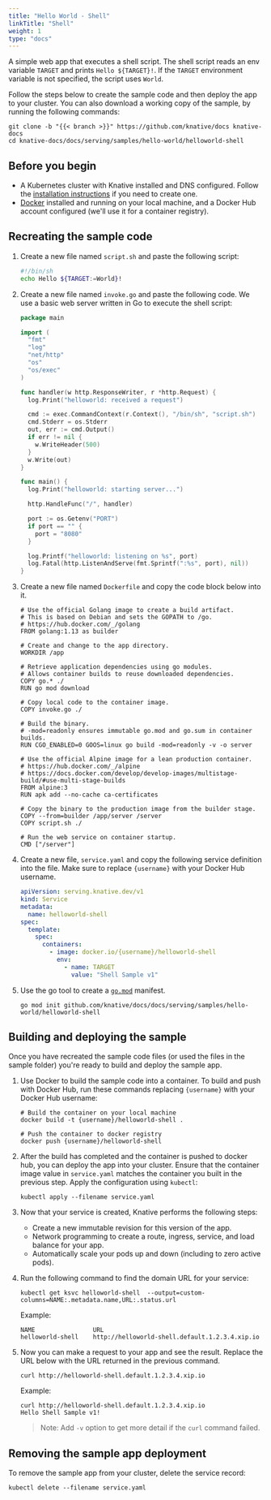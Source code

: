 ```yaml
---
title: "Hello World - Shell"
linkTitle: "Shell"
weight: 1
type: "docs"
---
```


A simple web app that executes a shell script. The shell script reads an env
variable `TARGET` and prints `Hello ${TARGET}!`. If the `TARGET` environment
variable is not specified, the script uses `World`.

Follow the steps below to create the sample code and then deploy the app to your
cluster. You can also download a working copy of the sample, by running the
following commands:

```shell
git clone -b "{{< branch >}}" https://github.com/knative/docs knative-docs
cd knative-docs/docs/serving/samples/hello-world/helloworld-shell
```

## Before you begin

- A Kubernetes cluster with Knative installed and DNS configured. Follow the
  [installation instructions](../../../../install/README.md) if you need to
  create one.
- [Docker](https://www.docker.com) installed and running on your local machine,
  and a Docker Hub account configured (we'll use it for a container registry).

## Recreating the sample code

1. Create a new file named `script.sh` and paste the following script:

   ```sh
   #!/bin/sh
   echo Hello ${TARGET:=World}!
   ```

1. Create a new file named `invoke.go` and paste the following code. We use a
   basic web server written in Go to execute the shell script:

   ```go
   package main

   import (
     "fmt"
     "log"
     "net/http"
     "os"
     "os/exec"
   )

   func handler(w http.ResponseWriter, r *http.Request) {
     log.Print("helloworld: received a request")

     cmd := exec.CommandContext(r.Context(), "/bin/sh", "script.sh")
     cmd.Stderr = os.Stderr
     out, err := cmd.Output()
     if err != nil {
       w.WriteHeader(500)
     }
     w.Write(out)
   }

   func main() {
     log.Print("helloworld: starting server...")

     http.HandleFunc("/", handler)

     port := os.Getenv("PORT")
     if port == "" {
       port = "8080"
     }

     log.Printf("helloworld: listening on %s", port)
     log.Fatal(http.ListenAndServe(fmt.Sprintf(":%s", port), nil))
   }
   ```

1. Create a new file named `Dockerfile` and copy the code block below into it.

   ```docker
   # Use the official Golang image to create a build artifact.
   # This is based on Debian and sets the GOPATH to /go.
   # https://hub.docker.com/_/golang
   FROM golang:1.13 as builder

   # Create and change to the app directory.
   WORKDIR /app

   # Retrieve application dependencies using go modules.
   # Allows container builds to reuse downloaded dependencies.
   COPY go.* ./
   RUN go mod download

   # Copy local code to the container image.
   COPY invoke.go ./

   # Build the binary.
   # -mod=readonly ensures immutable go.mod and go.sum in container builds.
   RUN CGO_ENABLED=0 GOOS=linux go build -mod=readonly -v -o server

   # Use the official Alpine image for a lean production container.
   # https://hub.docker.com/_/alpine
   # https://docs.docker.com/develop/develop-images/multistage-build/#use-multi-stage-builds
   FROM alpine:3
   RUN apk add --no-cache ca-certificates

   # Copy the binary to the production image from the builder stage.
   COPY --from=builder /app/server /server
   COPY script.sh ./

   # Run the web service on container startup.
   CMD ["/server"]
   ```

1. Create a new file, `service.yaml` and copy the following service definition
   into the file. Make sure to replace `{username}` with your Docker Hub
   username.

   ```yaml
   apiVersion: serving.knative.dev/v1
   kind: Service
   metadata:
     name: helloworld-shell
   spec:
     template:
       spec:
         containers:
           - image: docker.io/{username}/helloworld-shell
             env:
               - name: TARGET
                 value: "Shell Sample v1"
   ```

1. Use the go tool to create a
   [`go.mod`](https://github.com/golang/go/wiki/Modules#gomod) manifest.

   ```shell
   go mod init github.com/knative/docs/docs/serving/samples/hello-world/helloworld-shell
   ```

## Building and deploying the sample

Once you have recreated the sample code files (or used the files in the sample
folder) you're ready to build and deploy the sample app.

1. Use Docker to build the sample code into a container. To build and push with
   Docker Hub, run these commands replacing `{username}` with your Docker Hub
   username:

   ```shell
   # Build the container on your local machine
   docker build -t {username}/helloworld-shell .

   # Push the container to docker registry
   docker push {username}/helloworld-shell
   ```

1. After the build has completed and the container is pushed to docker hub, you
   can deploy the app into your cluster. Ensure that the container image value
   in `service.yaml` matches the container you built in the previous step. Apply
   the configuration using `kubectl`:

   ```shell
   kubectl apply --filename service.yaml
   ```

1. Now that your service is created, Knative performs the following steps:

   - Create a new immutable revision for this version of the app.
   - Network programming to create a route, ingress, service, and load balance
     for your app.
   - Automatically scale your pods up and down (including to zero active pods).

1. Run the following command to find the domain URL for your service:

   ```shell
   kubectl get ksvc helloworld-shell  --output=custom-columns=NAME:.metadata.name,URL:.status.url
   ```

   Example:

   ```shell
   NAME                URL
   helloworld-shell    http://helloworld-shell.default.1.2.3.4.xip.io
   ```

1. Now you can make a request to your app and see the result. Replace
   the URL below with the URL returned in the previous command.

   ```shell
   curl http://helloworld-shell.default.1.2.3.4.xip.io
   ```

   Example:

   ```shell
   curl http://helloworld-shell.default.1.2.3.4.xip.io
   Hello Shell Sample v1!
   ```

   > Note: Add `-v` option to get more detail if the `curl` command failed.

## Removing the sample app deployment

To remove the sample app from your cluster, delete the service record:

```shell
kubectl delete --filename service.yaml
```
